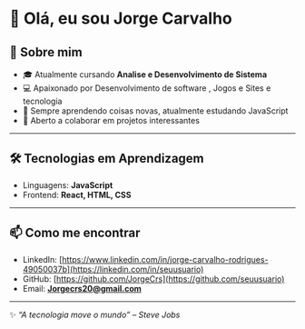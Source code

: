 # 👋 Olá, eu sou Jorge Carvalho

## 🚀 Sobre mim
- 🎓 Atualmente cursando **Analise e Desenvolvimento de Sistema**
- 💻 Apaixonado por Desenvolvimento de software , Jogos e Sites e tecnologia
- 🌱 Sempre aprendendo coisas novas, atualmente estudando JavaScript
- 🤝 Aberto a colaborar em projetos interessantes

---

## 🛠️ Tecnologias em Aprendizagem 
- Linguagens: **JavaScript**
- Frontend: **React, HTML, CSS**


---

## 📫 Como me encontrar
- LinkedIn: [https://www.linkedin.com/in/jorge-carvalho-rodrigues-49050037b](https://linkedin.com/in/seuusuario)
- GitHub: [https://github.com/JorgeCrs](https://github.com/seuusuario)
- Email: **Jorgecrs20@gmail.com**

---

✨ _“A tecnologia move o mundo” – Steve Jobs_

